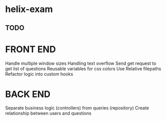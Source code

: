 # helix-exam

## TODO
# FRONT END

Handle multiple window sizes
Handling text overflow
Send get request to get list of questions
Reusable variables for css colors
Use Relative filepaths
Refactor logic into custom hooks

# BACK END

Separate business logic (controllers) from queries (repository)
Create relationship between users and questions
